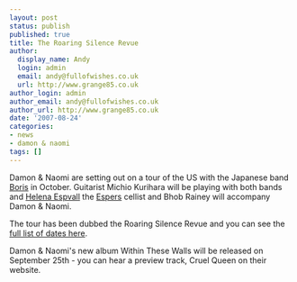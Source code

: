 ```yaml
---
layout: post
status: publish
published: true
title: The Roaring Silence Revue
author:
  display_name: Andy
  login: admin
  email: andy@fullofwishes.co.uk
  url: http://www.grange85.co.uk
author_login: admin
author_email: andy@fullofwishes.co.uk
author_url: http://www.grange85.co.uk
date: '2007-08-24'
categories:
- news
- damon & naomi
tags: []
---
```

<p>Damon & Naomi are setting out on a tour of the US with the Japanese band <a href="http://homepage1.nifty.com/boris/top.html">Boris</a> in October. Guitarist <span class="removed_link" title="http://www.santaroga.freeserve.co.uk/mk/">Michio Kurihara</span> will be playing with both bands and <a href="http://www.myspace.com/helenaespvall">Helena Espvall</a> the <a href="http://www.espers.org/">Espers</a> cellist and <span class="removed_link" title="http://bhobrainey.net/">Bhob Rainey</span> will accompany Damon & Naomi.</p>
<p>The tour has been dubbed the Roaring Silence Revue and you can see the <a href="http://www.grange85.co.uk/galaxie/index.php?a=3">full list of dates here</a>.</p>
<p>Damon & Naomi's new album Within These Walls will be released on September 25th - you can hear a preview track, Cruel Queen on <span class="removed_link" title="http://www.damonandnaomi.com/albums/within.html">their website</span>.</p>
